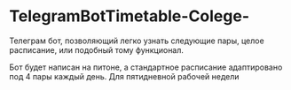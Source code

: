# TelegramBotTimetable-Colege-
Телеграм бот, позволяющий легко узнать следующие пары, целое расписание, или подобный тому функционал.


 Бот будет написан на питоне, а стандартное расписание адаптировано под 4 пары каждый день. Для пятидневной рабочей недели
